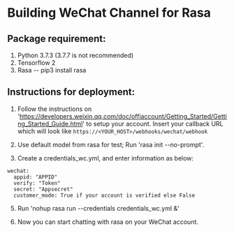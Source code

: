 # Building WeChat Channel for Rasa


## Package requirement:
1. Python 3.7.3 (3.7.7 is not recommended)
2. Tensorflow 2
4. Rasa -- pip3 install rasa


## Instructions for deployment: 

1. Follow the instructions on 'https://developers.weixin.qq.com/doc/offiaccount/Getting_Started/Getting_Started_Guide.html' to setup your account. Insert your callback URL which will look like ```https://<YOUR_HOST>/webhooks/wechat/webhook```

3. Use default model from rasa for test; Run 'rasa init --no-prompt'.

4. Create a credentials_wc.yml, and enter information as below:
```
wechat:
  appid: "APPID"
  verify: "Token"
  secret: "Appsecret"
  customer_mode: True if your account is verified else False
```

5. Run 'nohup rasa run --credentials credentials_wc.yml &'

6. Now you can start chatting with rasa on your WeChat account.
